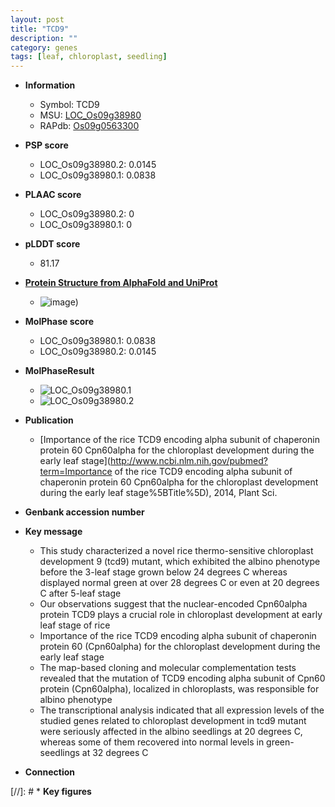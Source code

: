 ```yaml
---
layout: post
title: "TCD9"
description: ""
category: genes
tags: [leaf, chloroplast, seedling]
---
```


* **Information**  
    + Symbol: TCD9  
    + MSU: [LOC_Os09g38980](http://rice.plantbiology.msu.edu/cgi-bin/ORF_infopage.cgi?orf=LOC_Os09g38980)  
    + RAPdb: [Os09g0563300](http://rapdb.dna.affrc.go.jp/viewer/gbrowse_details/irgsp1?name=Os09g0563300)  

* **PSP score**  
    + LOC_Os09g38980.2: 0.0145 
    + LOC_Os09g38980.1: 0.0838 

* **PLAAC score**  
    + LOC_Os09g38980.2: 0 
    + LOC_Os09g38980.1: 0 

* **pLDDT score**
    + 81.17

* **[Protein Structure from AlphaFold and UniProt](https://www.uniprot.org/uniprotkb/C7J6P2/entry#structure)**
    + ![image](https://ricepsp.github.io/images/C/AF-C7J6P2-F1.png))

* **MolPhase score**
    + LOC_Os09g38980.1: 0.0838
    + LOC_Os09g38980.2: 0.0145

* **MolPhaseResult**
    + ![LOC_Os09g38980.1](https://ricepsp.github.io/pictures/LOC_Os09g/LOC_Os09g38980.1.png)
    + ![LOC_Os09g38980.2](https://ricepsp.github.io/pictures/LOC_Os09g/LOC_Os09g38980.2.png)

* **Publication**  
    + [Importance of the rice TCD9 encoding alpha subunit of chaperonin protein 60 Cpn60alpha for the chloroplast development during the early leaf stage](http://www.ncbi.nlm.nih.gov/pubmed?term=Importance of the rice TCD9 encoding alpha subunit of chaperonin protein 60 Cpn60alpha for the chloroplast development during the early leaf stage%5BTitle%5D), 2014, Plant Sci.

* **Genbank accession number**  

* **Key message**  
    + This study characterized a novel rice thermo-sensitive chloroplast development 9 (tcd9) mutant, which exhibited the albino phenotype before the 3-leaf stage grown below 24 degrees C whereas displayed normal green at over 28 degrees C or even at 20 degrees C after 5-leaf stage
    + Our observations suggest that the nuclear-encoded Cpn60alpha protein TCD9 plays a crucial role in chloroplast development at early leaf stage of rice
    + Importance of the rice TCD9 encoding alpha subunit of chaperonin protein 60 (Cpn60alpha) for the chloroplast development during the early leaf stage
    + The map-based cloning and molecular complementation tests revealed that the mutation of TCD9 encoding alpha subunit of Cpn60 protein (Cpn60alpha), localized in chloroplasts, was responsible for albino phenotype
    + The transcriptional analysis indicated that all expression levels of the studied genes related to chloroplast development in tcd9 mutant were seriously affected in the albino seedlings at 20 degrees C, whereas some of them recovered into normal levels in green-seedlings at 32 degrees C

* **Connection**  

[//]: # * **Key figures**  



